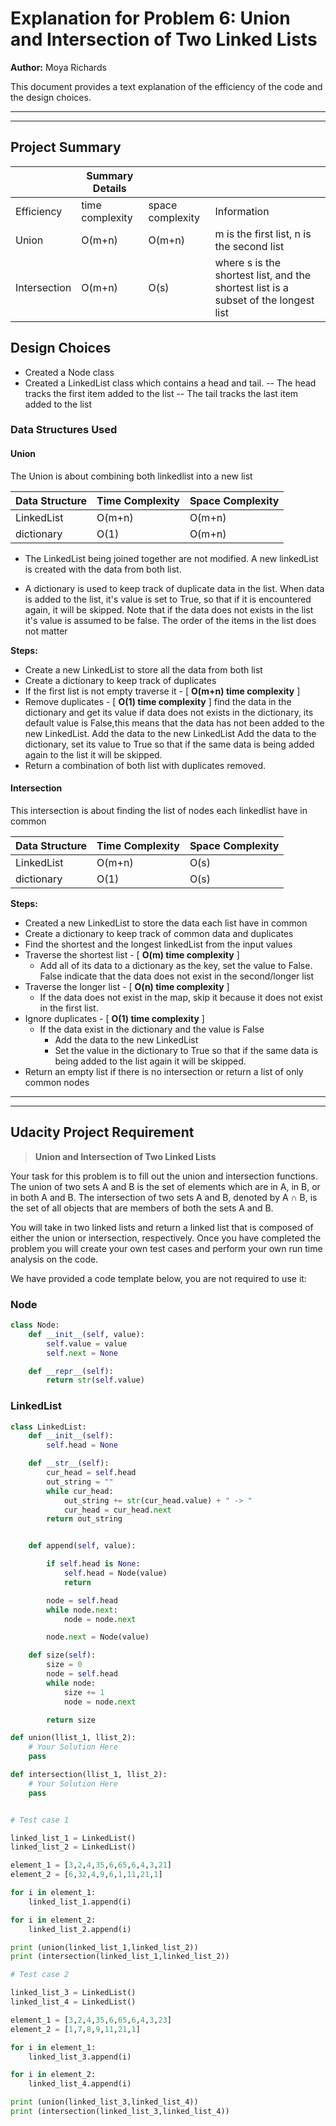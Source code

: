 # Explanation for Problem 6: Union and Intersection of Two Linked Lists
**Author:** Moya Richards

This document provides a text explanation of the efficiency of the code and the design choices.

------------

------------


## Project Summary
|  | Summary Details |||
| -------------- | --------------- | ---------------- |---------------- |
| Efficiency |time complexity|space complexity|Information|
| Union | O(m+n) | O(m+n) |m is the first list, n is the second list|
| Intersection | O(m+n) | O(s) | where s is the shortest list, and the shortest list is a subset of the longest list|



## Design Choices

- Created a Node class
- Created a LinkedList class which contains a head and tail. 
-- The head tracks the first item added to the list
-- The tail tracks the last item added to the list


### Data Structures Used



#### Union
The Union is about combining both linkedlist into a new list

| Data Structure | Time Complexity | Space Complexity |
| -------------- | --------------- | ---------------- |
| LinkedList |O(m+n)|O(m+n) |
| dictionary |O(1)| O(m+n) | 


 - The LinkedList being joined together are not modified. A new linkedList is created with the data from both list.

 - A dictionary is used to keep track of duplicate data in the list. When data is added to the list, it's value is set to True, so that if it is encountered again, it will be skipped. Note that if the data does not exists in the list it's value is assumed to be false. The order of the items in the list does not matter


**Steps:**
- Create a new LinkedList to store all the data from both list
- Create a dictionary to keep track of duplicates
- If the first list is not empty traverse it  - [ **O(m+n) time complexity** ]
- Remove duplicates - [ **O(1) time complexity** ]
    find the data in the dictionary and get its value
    if data does not exists in the dictionary, its default value is False,this means that the data has not been added to the new LinkedList.
      Add the data to the new LinkedList
      Add the data to the dictionary, set its value to True so that if the same data is being added again to the list it will be skipped.
- Return a combination of both list with duplicates removed.





#### Intersection
This intersection is about finding the list of nodes each linkedlist have in common

| Data Structure | Time Complexity | Space Complexity |
| -------------- | --------------- | ---------------- |
| LinkedList |O(m+n)| O(s) |where s is the shortest list, and the shortest list is a subset of the longest list
| dictionary |O(1)| O(s) |where s is the shortest list, and the shortest list is a subset of the longest list


**Steps:**
- Created a new LinkedList to store the data each list have in common
- Create a dictionary to keep track of common data and duplicates
- Find the shortest and the longest linkedList from the input values
- Traverse the shortest list - [ **O(m) time complexity** ]
    - Add all of its data to a dictionary as the key, set the value to False. False indicate that the data does not exist in the second/longer list
- Traverse the longer list - [ **O(n) time complexity** ]
    - If the data does not exist in the map, skip it because it does not exist in the first list.
- Ignore duplicates - [ **O(1) time complexity** ]
    - If the data exist in the dictionary and the value is False
        - Add the data to the new LinkedList
        - Set the value in the dictionary to True so that if the same data is being added to the list again it will be skipped.
- Return an empty list if there is no intersection or return a list of only common nodes

------------

------------
## Udacity Project Requirement
> **Union and Intersection of Two Linked Lists**

Your task for this problem is to fill out the union and intersection functions. The union of two sets A and B is the set of elements which are in A, in B, or in both A and B. The intersection of two sets A and B, denoted by A ∩ B, is the set of all objects that are members of both the sets A and B.

You will take in two linked lists and return a linked list that is composed of either the union or intersection, respectively. Once you have completed the problem you will create your own test cases and perform your own run time analysis on the code.

We have provided a code template below, you are not required to use it:


### Node
```python
class Node:
    def __init__(self, value):
        self.value = value
        self.next = None

    def __repr__(self):
        return str(self.value)

```

### LinkedList
```python
class LinkedList:
    def __init__(self):
        self.head = None

    def __str__(self):
        cur_head = self.head
        out_string = ""
        while cur_head:
            out_string += str(cur_head.value) + " -> "
            cur_head = cur_head.next
        return out_string


    def append(self, value):

        if self.head is None:
            self.head = Node(value)
            return

        node = self.head
        while node.next:
            node = node.next

        node.next = Node(value)

    def size(self):
        size = 0
        node = self.head
        while node:
            size += 1
            node = node.next

        return size

def union(llist_1, llist_2):
    # Your Solution Here
    pass

def intersection(llist_1, llist_2):
    # Your Solution Here
    pass


# Test case 1

linked_list_1 = LinkedList()
linked_list_2 = LinkedList()

element_1 = [3,2,4,35,6,65,6,4,3,21]
element_2 = [6,32,4,9,6,1,11,21,1]

for i in element_1:
    linked_list_1.append(i)

for i in element_2:
    linked_list_2.append(i)

print (union(linked_list_1,linked_list_2))
print (intersection(linked_list_1,linked_list_2))

# Test case 2

linked_list_3 = LinkedList()
linked_list_4 = LinkedList()

element_1 = [3,2,4,35,6,65,6,4,3,23]
element_2 = [1,7,8,9,11,21,1]

for i in element_1:
    linked_list_3.append(i)

for i in element_2:
    linked_list_4.append(i)

print (union(linked_list_3,linked_list_4))
print (intersection(linked_list_3,linked_list_4))

```

